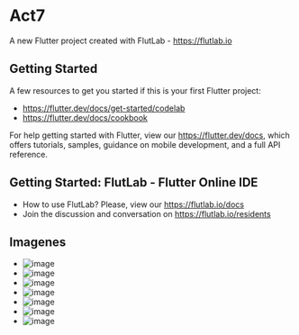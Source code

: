 # Act7

A new Flutter project created with FlutLab - https://flutlab.io

## Getting Started

A few resources to get you started if this is your first Flutter project:

- https://flutter.dev/docs/get-started/codelab
- https://flutter.dev/docs/cookbook

For help getting started with Flutter, view our
https://flutter.dev/docs, which offers tutorials,
samples, guidance on mobile development, and a full API reference.

## Getting Started: FlutLab - Flutter Online IDE

- How to use FlutLab? Please, view our https://flutlab.io/docs
- Join the discussion and conversation on https://flutlab.io/residents
## Imagenes
- ![image](https://github.com/user-attachments/assets/f5c78324-5567-4c99-929f-3af5b362b1d3)
- ![image](https://github.com/user-attachments/assets/686cbe21-ee8a-4ae9-a2fa-238b5ebc836d)
- ![image](https://github.com/user-attachments/assets/f4156051-52f3-44a0-91b7-3c98face382c)
- ![image](https://github.com/user-attachments/assets/88f59194-bd71-4314-885a-156610f7bd57)
- ![image](https://github.com/user-attachments/assets/ab770b0b-8d67-4440-8944-3e145234bec2)
- ![image](https://github.com/user-attachments/assets/eb2496b3-2446-43a1-a1c4-d1c9e978fe0c)
- ![image](https://github.com/user-attachments/assets/1b5bc834-6823-4417-a7b8-db98545ed286)




